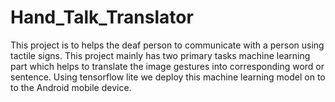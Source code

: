 # Hand_Talk_Translator
This project is to helps the deaf person to communicate with a person using  tactile signs. This project mainly has two primary tasks machine learning part which helps to translate the image gestures into corresponding word or sentence. Using tensorflow lite we deploy this machine learning model on to to the Android mobile device.   

